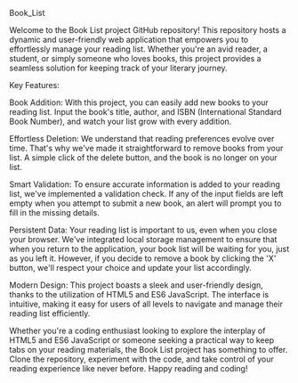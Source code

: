 Book_List

Welcome to the Book List project GitHub repository! This repository hosts a dynamic and user-friendly web application that empowers you to effortlessly manage your reading list. Whether you're an avid reader, a student, or simply someone who loves books, this project provides a seamless solution for keeping track of your literary journey.

Key Features:

Book Addition: With this project, you can easily add new books to your reading list. Input the book's title, author, and ISBN (International Standard Book Number), and watch your list grow with every addition.

Effortless Deletion: We understand that reading preferences evolve over time. That's why we've made it straightforward to remove books from your list. A simple click of the delete button, and the book is no longer on your list.

Smart Validation: To ensure accurate information is added to your reading list, we've implemented a validation check. If any of the input fields are left empty when you attempt to submit a new book, an alert will prompt you to fill in the missing details.

Persistent Data: Your reading list is important to us, even when you close your browser. We've integrated local storage management to ensure that when you return to the application, your book list will be waiting for you, just as you left it. However, if you decide to remove a book by clicking the 'X' button, we'll respect your choice and update your list accordingly.

Modern Design: This project boasts a sleek and user-friendly design, thanks to the utilization of HTML5 and ES6 JavaScript. The interface is intuitive, making it easy for users of all levels to navigate and manage their reading list efficiently.

Whether you're a coding enthusiast looking to explore the interplay of HTML5 and ES6 JavaScript or someone seeking a practical way to keep tabs on your reading materials, the Book List project has something to offer. Clone the repository, experiment with the code, and take control of your reading experience like never before. Happy reading and coding!

